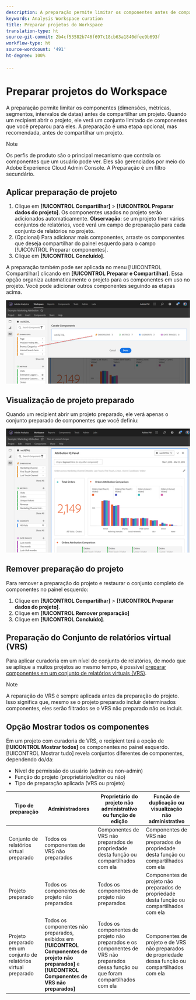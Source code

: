 ```yaml
---
description: A preparação permite limitar os componentes antes de compartilhar um projeto.
keywords: Analysis Workspace curation
title: Preparar projetos do Workspace
translation-type: ht
source-git-commit: 2b4cf53582b746f697c18cb63a1840dfee9b693f
workflow-type: ht
source-wordcount: '491'
ht-degree: 100%

---
```



# Preparar projetos do Workspace

A preparação permite limitar os componentes (dimensões, métricas, segmentos, intervalos de datas) antes de compartilhar um projeto. Quando um recipient abrir o projeto, ele verá um conjunto limitado de componentes que você preparou para eles. A preparação é uma etapa opcional, mas recomendada, antes de compartilhar um projeto.

>[!NOTE]
> Os perfis de produto são o principal mecanismo que controla os componentes que um usuário pode ver. Eles são gerenciados por meio do Adobe Experience Cloud Admin Console. A Preparação é um filtro secundário.

## Aplicar preparação de projeto

1. Clique em **[!UICONTROL Compartilhar]** > **[!UICONTROL Preparar dados do projeto]**.
Os componentes usados no projeto serão adicionados automaticamente.
   **Observação**: se um projeto tiver vários conjuntos de relatórios, você verá um campo de preparação para cada conjunto de relatórios no projeto.
1. (Opcional) Para adicionar mais componentes, arraste os componentes que deseja compartilhar do painel esquerdo para o campo [!UICONTROL Preparar componentes].
1. Clique em **[!UICONTROL Concluído]**.

A preparação também pode ser aplicada no menu [!UICONTROL Compartilhar] clicando em **[!UICONTROL Preparar e Compartilhar]**. Essa opção organiza automaticamente o projeto para os componentes em uso no projeto. Você pode adicionar outros componentes seguindo as etapas acima.

![](assets/curation-field.png)

## Visualização de projeto preparado

Quando um recipient abrir um projeto preparado, ele verá apenas o conjunto preparado de componentes que você definiu:

![](assets/curate-project.png)

## Remover preparação do projeto

Para remover a preparação do projeto e restaurar o conjunto completo de componentes no painel esquerdo:
1. Clique em **[!UICONTROL Compartilhar]** > **[!UICONTROL Preparar dados do projeto]**.
1. Clique em **[!UICONTROL Remover preparação]**
1. Clique em **[!UICONTROL Concluído]**.

## Preparação do Conjunto de relatórios virtual (VRS)

Para aplicar curadoria em um nível de conjunto de relatórios, de modo que se aplique a muitos projetos ao mesmo tempo, é possível [preparar componentes em um conjunto de relatórios virtuais (VRS)](https://docs.adobe.com/content/help/pt-BR/analytics/components/virtual-report-suites/vrs-components.html).

>[!NOTE]
> A reparação do VRS é sempre aplicada antes da preparação do projeto. Isso significa que, mesmo se o projeto preparado incluir determinados componentes, eles serão filtrados se o VRS não preparado não os incluir.

## Opção Mostrar todos os componentes

Em um projeto com curadoria de VRS, o recipient terá a opção de **[!UICONTROL Mostrar todos]** os componentes no painel esquerdo. [!UICONTROL Mostrar tudo] revela conjuntos diferentes de componentes, dependendo do/da:

* Nível de permissão do usuário (admin ou non-admin)
* Função do projeto (proprietário/editor ou não)
* Tipo de preparação aplicada (VRS ou projeto)

| Tipo de preparação | Administradores | Proprietário do projeto não administrativo ou função de edição | Função de duplicação ou visualização não administrativo |
|---|---|---|---|
| Conjunto de relatórios virtual preparado | Todos os componentes de VRS não preparados | Componentes de VRS não preparados de propriedade desta função ou compartilhados com ela | Componentes de VRS não preparados de propriedade desta função ou compartilhados com ela |
| Projeto preparado | Todos os componentes de projeto não preparados | Todos os componentes de projeto não preparados | Componentes de projeto não preparados de propriedade desta função ou compartilhados com ela |
| Projeto preparado em um conjunto de relatórios virtual preparado | Todos os componentes não preparados, exibidos em **[!UICONTROL Componentes de projeto não preparados]** e **[!UICONTROL Componentes de VRS não preparados]** | Todos os componentes de projeto não preparados e os componentes de VRS não preparados dessa função ou que foram compartilhados com ela | Componentes de projeto e de VRS não preparados de propriedade dessa função ou compartilhados com ela |
